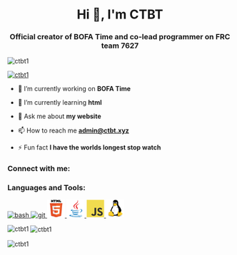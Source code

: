 <h1 align="center">Hi 👋, I'm CTBT</h1>
<h3 align="center">Official creator of BOFA Time and co-lead programmer on FRC team 7627</h3>

<p align="left"> <img src="https://komarev.com/ghpvc/?username=ctbt1&label=Profile%20views&color=0e75b6&style=flat" alt="ctbt1" /> </p>

<p align="left"> <a href="https://github.com/ryo-ma/github-profile-trophy"><img src="https://github-profile-trophy.vercel.app/?username=ctbt1" alt="ctbt1" /></a> </p>

- 🔭 I’m currently working on **BOFA Time**

- 🌱 I’m currently learning **html**

- 💬 Ask me about **my website**

- 📫 How to reach me **admin@ctbt.xyz**

- ⚡ Fun fact **I have the worlds longest stop watch**

<h3 align="left">Connect with me:</h3>
<p align="left">
</p>

<h3 align="left">Languages and Tools:</h3>
<p align="left"> <a href="https://www.gnu.org/software/bash/" target="_blank" rel="noreferrer"> <img src="https://www.vectorlogo.zone/logos/gnu_bash/gnu_bash-icon.svg" alt="bash" width="40" height="40"/> </a> <a href="https://git-scm.com/" target="_blank" rel="noreferrer"> <img src="https://www.vectorlogo.zone/logos/git-scm/git-scm-icon.svg" alt="git" width="40" height="40"/> </a> <a href="https://www.w3.org/html/" target="_blank" rel="noreferrer"> <img src="https://raw.githubusercontent.com/devicons/devicon/master/icons/html5/html5-original-wordmark.svg" alt="html5" width="40" height="40"/> </a> <a href="https://www.java.com" target="_blank" rel="noreferrer"> <img src="https://raw.githubusercontent.com/devicons/devicon/master/icons/java/java-original.svg" alt="java" width="40" height="40"/> </a> <a href="https://developer.mozilla.org/en-US/docs/Web/JavaScript" target="_blank" rel="noreferrer"> <img src="https://raw.githubusercontent.com/devicons/devicon/master/icons/javascript/javascript-original.svg" alt="javascript" width="40" height="40"/> </a> <a href="https://www.linux.org/" target="_blank" rel="noreferrer"> <img src="https://raw.githubusercontent.com/devicons/devicon/master/icons/linux/linux-original.svg" alt="linux" width="40" height="40"/> </a> </p>

<p><img align="left" src="https://github-readme-stats.vercel.app/api/top-langs?username=ctbt1&show_icons=true&locale=en&layout=compact" alt="ctbt1" /></p>

<p>&nbsp;<img align="center" src="https://github-readme-stats.vercel.app/api?username=ctbt1&show_icons=true&locale=en" alt="ctbt1" /></p>

<p><img align="center" src="https://github-readme-streak-stats.herokuapp.com/?user=ctbt1&" alt="ctbt1" /></p>
